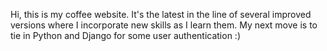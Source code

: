 Hi, this is my coffee website. It's the latest in the line of several improved versions where I incorporate new skills as I learn them. My next move is to tie in Python and Django for some user authentication :)
